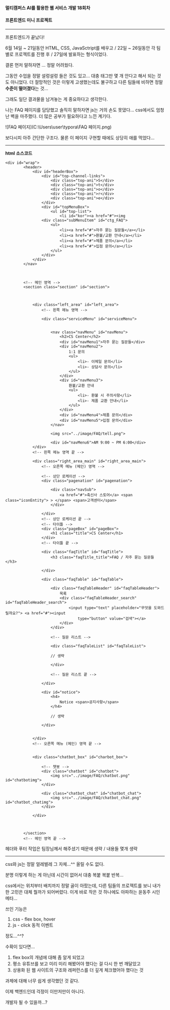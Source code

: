 #### 멀티캠퍼스 AI를 활용한 웹 서비스 개발 18회차

#### 프론트엔드 미니 프로젝트

------



프론트엔드가 끝났다!



6월 14일 ~ 21일동안 HTML, CSS, JavaSctript를 배우고 / 22일 ~ 26일동안 각 팀 별로 프로젝트를 진행 후 / 27일에 발표하는 형식이었다.

결론 먼저 말하자면 ... 정말 어려웠다.

그동안 수업을 정말 설렁설렁 들은 것도 있고... 대충 태그만 몇 개 안다고 해서 되는 것도 아니었다. 더 절망적인 것은 이렇게 고생했는데도 불구하고 다른 팀들에 비하면 정말 **수준이 떨어졌다**는 것...



그래도 일단 결과물을 남겨놓는 게 중요하다고 생각한다.

나는 FAQ 페이지를 담당했고 솔직히 말하자면 js는 거의 손도 못댔다... css에서도 엄청난 벽을 마주했다. 더 많은 공부가 필요하다고 느낀 계기다.



![FAQ 페이지](C:\Users\user\typora\FAQ 페이지.png)



보다시피 아주 간단한 구조다. 물론 이 페이지 구현할 때에도 상당히 애를 먹었다...



------

**html 소스코드**




	<div id="wrap">
			<header>
				<div id="headerBox">
					<div id="top-channel-links">
						<div class="top-ani">S</div>
						<div class="top-ani">t</div>
						<div class="top-ani">o</div>
						<div class="top-ani">r</div>
						<div class="top-ani">e</div>
					</div>
					<div id="topMenuBox">
						<ul id="top-list">
							<li id="kor"><a href="#"><img 
					<div class="subMenuItem" id="ctg_FAQ">
						<ul>
							<li><a href="#">자주 묻는 질문들</a></li>
							<li><a href="#">환불/교환 안내</a></li>
							<li><a href="#">제품 문의</a></li>
							<li><a href="#">입점 문의</a></li>
						</ul>
					</div>
				</div>
			</nav>
	
	
	
			<!-- 메인 영역 -->
			<section class="section" id="section">
	
	
	
				<div class="left_area" id="left_area">
					<!-- 왼쪽 메뉴 영역 -->
	
					<div class="serviceMenu" id="serviceMenu">
	
	
						<nav class="navMenu" id="navMenu">
							<h2>CS Center</h2>
							<div id="navMenu1">자주 묻는 질문들</div>
							<div id="navMenu2">
								1:1 문의
								<ul>
									<li>- 이메일 문의</li>
									<li>- 상담사 문의</li>
								</ul>
							</div>
							<div id="navMenu3">
								환불/교환 안내
								<ul>
									<li>- 환불 시 주의사항</li>
									<li>- 제품 교환 안내</li>
								</ul>
							</div>
							<div id="navMenu4">제품 문의</div>
							<div id="navMenu5">입점 문의</div>
						</nav>
	
						<img src="../image/FAQ/tell.png">
	
						<div id="navMenu6">AM 9:00 ~ PM 6:00</div>
				</div>
				<!-- 왼쪽 메뉴 영역 끝 -->
	
				<div class="right_area_main" id="right_area_main">
					<!-- 오른쪽 메뉴 (메인) 영역 -->
	
					<!-- 상단 로케이션 -->
					<div class="pagenation" id="pagenation">
	
						<div class="navSub">
							<a href="#">축신사 스토어</a> <span class="iconEntity"> > </span> <span>고객센터</span>
						</div>
	
					</div>
					<!-- 상단 로케이션 끝 -->
					<!-- 타이틀 -->
					<div class="pageBox" id="pageBox">
						<h1 class="title">CS Center</h1>
					</div>
					<!-- 타이틀 끝 -->
	
					<div class="faqTitle" id="faqTitle">
						<h3 class="faqTitle_title">FAQ / 자주 묻는 질문들</h3>
	
					</div>
	
					<div class="faqTable" id="faqTable">
	
						<div class="faqTableHeader" id="faqTableHeader">
							목록
							<div class="faqTableHeader_search" id="faqTableHeader_search">
								<input type="text" placeholder="무엇을 도와드릴까요?"> <a href="#"><input
									type="button" value="검색"></a>
							</div>
						</div>
	
						<!-- 질문 리스트 -->
	
						<div class="faqTaleList" id="faqTaleList">
						
						// 생략
						
						</div>
	
						<!-- 질문 리스트 끝 -->
	
					</div>
	
					<div id="notice">
						<h4>
							Notice <span>공지사항</span>
						</h4>
						
						// 생략
	
					</div>
	
	
				</div>
				<!-- 오른쪽 메뉴 (메인) 영역 끝 -->
	
	
				<div class="chatbot_box" id="charbot_box">
	
					<!-- 챗봇 -->
					<div class="chatbot" id="chatbot">
						<img src="../image/FAQ/chatbot.png" id="chatbotimg">
					</div>
	
					<div class="chatbot_chat" id="chatbot_chat">
						<img src="../image/FAQ/chatbot_chat.png" id="chatbot_chatimg">
					</div>
	
				</div>
	
	
	
			</section>
			<!-- 메인 영역 끝 -->



헤더와 푸터 작업은 팀장님께서 해주셨기 때문에 생략 / 내용들 몇개 생략



------



css와 js는 정말 얼레벌레 그 자체...^^ 올릴 수도 없다.

분명 이렇게 하는 게 아닌데 시간이 없어서 대충 복붙 복붙 반복...

css에서는 위치부터 배치까지 정말 골이 아팠는데, 다른 팀들의 프로젝트를 보니 내가 한 고민은 대체 뭘까가 되어버렸다. 이게 바로 작은 것 하나에도 아파하는 윤동주 시인 메타...



쓰인 기능은

1.  css - flex box, hover
2. js - click 동적 이벤트

정도...^^?



수확이 있다면...

1. flex box의 개념에 대해 좀 알게 되었고
2. 평소 유튜브를 보고 미리 미리 해봤어야 했다는 걸 다시 한 번 깨달았고
3. 상용화 된 웹 사이트의 구조와 레퍼런스를 더 깊게 체크했어야 했다는 것



과제에 대해 너무 쉽게 생각했던 것 같다.

이제 백엔드인데 걱정이 이만저만이 아니다.

개발자 될 수 있을까...?






